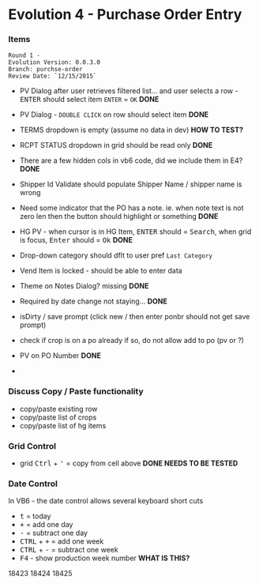 # Evolution 4 - Purchase Order Entry

### Items

	Round 1 -  
	Evolution Version: 0.0.3.0
	Branch: purchse-order
	Review Date: `12/15/2015` 

* PV Dialog after user retrieves filtered list... and user selects a row - <kbd>ENTER</kbd> should select item  `ENTER` = `OK` **DONE**
* PV Dialog - `DOUBLE CLICK` on row should select item **DONE**
* TERMS dropdown is empty (assume no data in dev) **HOW TO TEST?**
* RCPT STATUS dropdown in grid should be read only **DONE**
* There are a few hidden cols in vb6 code, did we include them in E4? **DONE**
* Shipper Id Validate should populate Shipper Name / shipper name is wrong
* Need some indicator that the PO has a note.  ie. when note text is not zero len then the button should highlight or something **DONE**
* HG PV - when cursor is in HG Item, <kbd>ENTER</kbd> should = <kbd>Search</kbd>, when grid is focus, <kbd>Enter</kbd> should = <kbd>Ok</kbd> **DONE**
* Drop-down category should dflt to user pref `Last Category`

* Vend Item is locked - should be able to enter data 
* Theme on Notes Dialog? missing **DONE**
* Required by date change not staying... **DONE**
* isDirty / save prompt (click new / then enter ponbr should not get save prompt)
* check if crop is on a po already if so, do not allow add to po (pv or ?)
* PV on PO Number **DONE**
* 

### Discuss Copy / Paste functionality
* copy/paste existing row
* copy/paste list of crops
* copy/paste list of hg items

### Grid Control
* grid <kbd>Ctrl</kbd> + <kbd>'</kbd> = copy from cell above **DONE NEEDS TO BE TESTED**



### Date Control


In VB6 - the date control allows several keyboard short cuts

* <kbd>t</kbd> = today
* <kbd>+</kbd> = add one day
* <kbd>-</kbd> = subtract one day
* <kbd>CTRL</kbd> + <kbd>+</kbd> = add one week
* <kbd>CTRL</kbd> + <kbd>-</kbd> = subtract one week
* <kbd>F4</kbd> - show production week number **WHAT IS THIS?**

18423
18424
18425